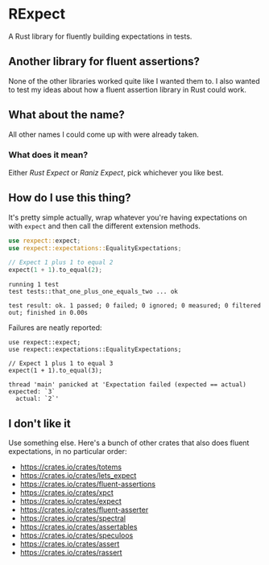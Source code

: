 # RExpect

A Rust library for fluently building expectations in tests.

## Another library for fluent assertions?

None of the other libraries worked quite like I wanted them to.
I also wanted to test my ideas about how a fluent assertion library in Rust could work.

## What about the name?

All other names I could come up with were already taken.

### What does it mean?

Either _Rust Expect_ or _Raniz Expect_, pick whichever you like best.

## How do I use this thing?

It's pretty simple actually,
wrap whatever you're having expectations on with `expect` and then call the different
extension methods.

```rust
use rexpect::expect;
use rexpect::expectations::EqualityExpectations;

// Expect 1 plus 1 to equal 2
expect(1 + 1).to_equal(2);
```

```shell
running 1 test
test tests::that_one_plus_one_equals_two ... ok

test result: ok. 1 passed; 0 failed; 0 ignored; 0 measured; 0 filtered out; finished in 0.00s
```

Failures are neatly reported:

```rust,no_run
use rexpect::expect;
use rexpect::expectations::EqualityExpectations;

// Expect 1 plus 1 to equal 3
expect(1 + 1).to_equal(3);
```

```shell
thread 'main' panicked at 'Expectation failed (expected == actual)
expected: `3`
  actual: `2`'

```



## I don't like it

Use something else.
Here's a bunch of other crates that also does fluent expectations,
in no particular order:

- https://crates.io/crates/totems
- https://crates.io/crates/lets_expect
- https://crates.io/crates/fluent-assertions
- https://crates.io/crates/xpct
- https://crates.io/crates/expect
- https://crates.io/crates/fluent-asserter
- https://crates.io/crates/spectral
- https://crates.io/crates/assertables
- https://crates.io/crates/speculoos
- https://crates.io/crates/assert
- https://crates.io/crates/rassert
